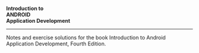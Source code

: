 **Introduction to**    
**ANDROID**  
**Application Development**  
* * *
Notes and exercise solutions for the book Introduction to Android Application Development, Fourth Edition.  
